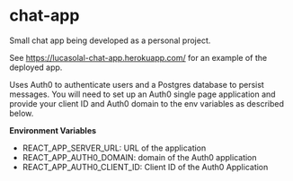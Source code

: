 # chat-app
Small chat app being developed as a personal project.

See https://lucasolal-chat-app.herokuapp.com/ for an example of the deployed app.

Uses Auth0 to authenticate users and a Postgres database to persist messages. You will need to set up an Auth0 single page application and provide your client ID and Auth0 domain to the env variables as described below.

**Environment Variables**

  * REACT_APP_SERVER_URL: URL of the application
  * REACT_APP_AUTH0_DOMAIN: domain of the Auth0 application
  * REACT_APP_AUTH0_CLIENT_ID: Client ID of the Auth0 Application


